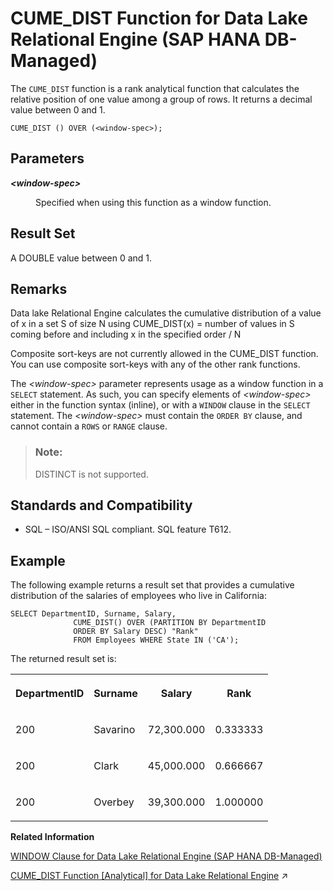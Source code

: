 <!-- loio65729084257448758370d2196d0f1021 -->

# CUME\_DIST Function for Data Lake Relational Engine \(SAP HANA DB-Managed\)

The `CUME_DIST` function is a rank analytical function that calculates the relative position of one value among a group of rows. It returns a decimal value between 0 and 1.



```
CUME_DIST () OVER (<window-spec>);
```



<a name="loio65729084257448758370d2196d0f1021__section_ivf_tml_srb"/>

## Parameters


<dl>
<dt><b>

*<window-spec\>*

</b></dt>
<dd>

Specified when using this function as a window function.



</dd>
</dl>



<a name="loio65729084257448758370d2196d0f1021__section_lbv_tml_srb"/>

## Result Set

A DOUBLE value between 0 and 1.



<a name="loio65729084257448758370d2196d0f1021__section_thk_5ml_srb"/>

## Remarks

Data lake Relational Engine calculates the cumulative distribution of a value of x in a set S of size N using CUME\_DIST\(x\) = number of values in S coming before and including x in the specified order / N

Composite sort-keys are not currently allowed in the CUME\_DIST function. You can use composite sort-keys with any of the other rank functions.

The *<window-spec\>* parameter represents usage as a window function in a `SELECT` statement. As such, you can specify elements of *<window-spec\>* either in the function syntax \(inline\), or with a `WINDOW` clause in the `SELECT` statement. The *<window-spec\>* must contain the `ORDER BY` clause, and cannot contain a `ROWS` or `RANGE` clause.

> ### Note:  
> DISTINCT is not supported.



<a name="loio65729084257448758370d2196d0f1021__section_m2z_5ml_srb"/>

## Standards and Compatibility

-   SQL – ISO/ANSI SQL compliant. SQL feature T612.



<a name="loio65729084257448758370d2196d0f1021__section_vq2_wml_srb"/>

## Example

The following example returns a result set that provides a cumulative distribution of the salaries of employees who live in California:

```
SELECT DepartmentID, Surname, Salary,
              CUME_DIST() OVER (PARTITION BY DepartmentID
              ORDER BY Salary DESC) "Rank"
              FROM Employees WHERE State IN ('CA');
```

The returned result set is:


<table>
<tr>
<th valign="top">

DepartmentID

</th>
<th valign="top">

Surname

</th>
<th valign="top">

Salary

</th>
<th valign="top">

Rank

</th>
</tr>
<tr>
<td valign="top">

200

</td>
<td valign="top">

Savarino

</td>
<td valign="top">

72,300.000

</td>
<td valign="top">

0.333333

</td>
</tr>
<tr>
<td valign="top">

200

</td>
<td valign="top">

Clark

</td>
<td valign="top">

45,000.000

</td>
<td valign="top">

0.666667

</td>
</tr>
<tr>
<td valign="top">

200

</td>
<td valign="top">

Overbey

</td>
<td valign="top">

39,300.000

</td>
<td valign="top">

1.000000

</td>
</tr>
</table>

**Related Information**  


[WINDOW Clause for Data Lake Relational Engine \(SAP HANA DB-Managed\)](../030-sql-statements/window-clause-for-data-lake-relational-engine-sap-hana-db-managed-c83b61b.md "Defines all or part of a window for use with window functions such as AVG and RANK in a SELECT statement.")

[CUME_DIST Function \[Analytical\] for Data Lake Relational Engine](https://help.sap.com/viewer/19b3964099384f178ad08f2d348232a9/2024_1_QRC/en-US/a54314be84f210159603ce84a892876c.html "The CUME_DIST function is a rank analytical function that calculates the relative position of one value among a group of rows. It returns a decimal value between 0 and 1.") :arrow_upper_right:

